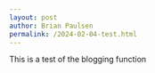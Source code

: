 ```yaml
---
layout: post
author: Brian Paulsen
permalink: /2024-02-04-test.html
---
```


This is a test of the blogging function

